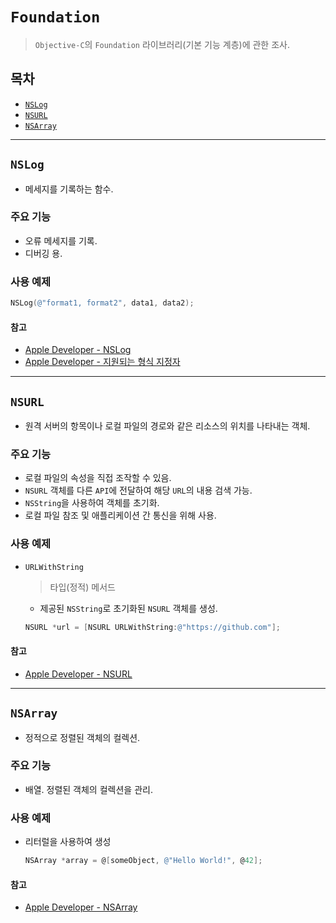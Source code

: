 # `Foundation`

> `Objective-C`의 `Foundation` 라이브러리(기본 기능 계층)에 관한 조사.

## 목차

- [`NSLog`](#nslog)
- [`NSURL`](#nsurl)
- [`NSArray`](#nsarray)

---

## `NSLog`

- 메세지를 기록하는 함수.

### 주요 기능

- 오류 메세지를 기록.
- 디버깅 용.

### 사용 예제

```objective-c
NSLog(@"format1, format2", data1, data2);
```

#### 참고

- [Apple Developer - NSLog](https://developer.apple.com/documentation/foundation/1395275-nslog/)
- [Apple Developer - 지원되는 형식 지정자](https://developer.apple.com/library/archive/documentation/CoreFoundation/Conceptual/CFStrings/formatSpecifiers.html#//apple_ref/doc/uid/TP40004265)

---

## `NSURL`

- 원격 서버의 항목이나 로컬 파일의 경로와 같은 리소스의 위치를 나타내는 객체.

### 주요 기능

- 로컬 파일의 속성을 직접 조작할 수 있음.
- `NSURL` 객체를 다른 `API`에 전달하여 해당 `URL`의 내용 검색 가능.
- `NSString`을 사용하여 객체를 초기화.
- 로컬 파일 참조 및 애플리케이션 간 통신을 위해 사용.

### 사용 예제

- `URLWithString`

  > 타입(정적) 메서드

  - 제공된 `NSString`로 초기화된 `NSURL` 객체를 생성.

  ```objective-c
  NSURL *url = [NSURL URLWithString:@"https://github.com"];
  ```

#### 참고

- [Apple Developer - NSURL](https://developer.apple.com/documentation/foundation/nsurl?language=objc)

---

## `NSArray`

- 정적으로 정렬된 객체의 컬렉션.

### 주요 기능

- 배열. 정렬된 객체의 컬렉션을 관리.

### 사용 예제

- 리터럴을 사용하여 생성

  ```objective-c
  NSArray *array = @[someObject, @"Hello World!", @42];
  ```

#### 참고

- [Apple Developer - NSArray](https://developer.apple.com/documentation/foundation/nsarray?language=objc)
